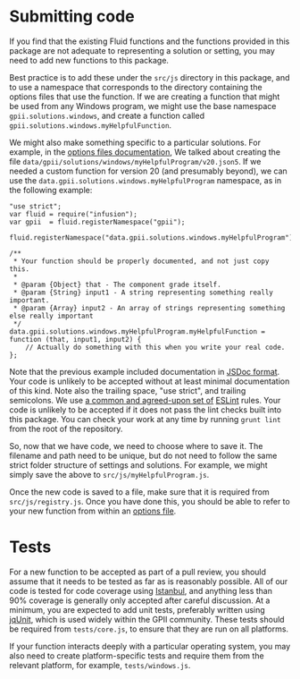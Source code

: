 # Submitting code

If you find that the existing Fluid functions and the functions provided in this package are not adequate to
representing a solution or setting, you may need to add new functions to this package.

Best practice is to add these under the `src/js` directory in this package, and to use a namespace that corresponds
to the directory containing the options files that use the function.  If we are creating a function that might be used from
any Windows program, we might use the base namespace `gpii.solutions.windows`, and create a function called
`gpii.solutions.windows.myHelpfulFunction`.

We might also make something specific to a particular solutions.  For example, in the
[options files documentation](./submitting-code.md), We talked about creating the file
`data/gpii/solutions/windows/myHelpfulProgram/v20.json5`.  If we needed a custom function for version 20 (and
presumably beyond), we can use the `data.gpii.solutions.windows.myHelpfulProgram` namespace, as in the following
example:

```
"use strict";
var fluid = require("infusion");
var gpii  = fluid.registerNamespace("gpii");

fluid.registerNamespace("data.gpii.solutions.windows.myHelpfulProgram");

/**
 * Your function should be properly documented, and not just copy this.
 *
 * @param {Object} that - The component grade itself.
 * @param {String} input1 - A string representing something really important.
 * @param {Array} input2 - An array of strings representing something else really important
 */
data.gpii.solutions.windows.myHelpfulProgram.myHelpfulFunction = function (that, input1, input2) {
    // Actually do something with this when you write your real code.
};

```
Note that the previous example included documentation in [JSDoc format](http://usejsdoc.org/).  Your code is unlikely to
be accepted without at least minimal documentation of this kind.  Note also the trailing space, "use strict", and
trailing semicolons.  We use [a common and agreed-upon set of](https://www.npmjs.com/package/eslint-config-fluid)
[ESLint](http://eslint.org/) rules.  Your code is unlikely to be accepted if it does not pass the lint checks built
into this package.  You can check your work at any time by running `grunt lint` from the root of the repository.

So, now that we have code, we need to choose where to save it.  The filename and path need to be unique, but do not need
to follow the same strict folder structure of settings and solutions.  For example, we might simply save the above to
`src/js/myHelpfulProgram.js`.

Once the new code is saved to a file, make sure that it is required from `src/js/registry.js`.  Once you have done this,
you should be able to refer to your new function from within an [options file](./options-files.md).

# Tests

For a new function to be accepted as part of a pull review, you should assume that it needs to be tested as far as is
reasonably possible.  All of our code is tested for code coverage using [Istanbul](https://github.com/gotwarlost/istanbul),
and anything less than 90% coverage is generally only accepted after careful discussion.  At a minimum, you are
expected to add unit tests, preferably written using
[jqUnit](http://docs.fluidproject.org/infusion/development/jqUnit.html), which is used widely within the GPII community.
These tests should be required from `tests/core.js`, to ensure that they are run on all platforms.

If your function interacts deeply with a particular operating system, you may also need to create platform-specific
tests and require them from the relevant platform, for example, `tests/windows.js`.